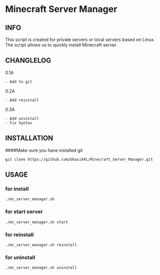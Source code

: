 # Minecraft Server Manager
## INFO
This script is created for private servers or local servers based on Linux.
The script allows us to quickly install Minecraft server.
## CHANGLELOG
0.1A
```
- Add to git
```
0.2A
```
- Add reinstall
```
0.3A
```
- Add uninstall
- Fix Syntax
```
## INSTALLATION
####Make sure you have installed git
```{r, engine='bash', count_lines}
git clone https://github.com/UkasikPL/Minecraft_Server_Manager.git
```
## USAGE
### for install
```{r, engine='bash', count_lines}
./mc_server_manager.sh
```
### for start server
```{r, engine='bash', count_lines}
./mc_server_manager.sh start
```
### for reinstall
```{r, engine='bash', count_lines}
./mc_server_manager.sh reinstall
```
### for uninstall
```{r, engine='bash', count_lines}
./mc_server_manager.sh uninstall
```
